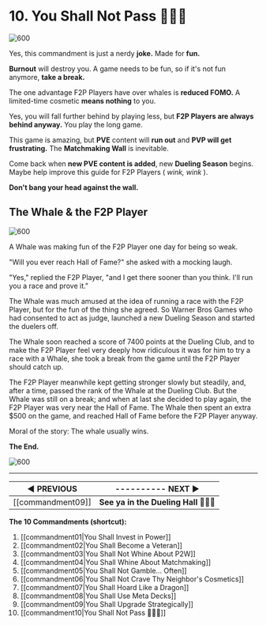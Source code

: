 # 10. You Shall Not Pass 🧙🏻‍♂️

![600](https://i.imgur.com/mG01rSJ.png)

Yes, this commandment is just a nerdy **joke.** Made for **fun.**

**Burnout** will destroy you. A game needs to be fun, so if it's not fun anymore, **take a break.**

The one advantage F2P Players have over whales is **reduced FOMO.** A limited-time cosmetic **means nothing** to you.

Yes, you will fall further behind by playing less, but **F2P Players are always behind anyway.** You play the long game.

This game is amazing, but **PVE** content will **run out** and **PVP will get frustrating.** The **Matchmaking Wall** is inevitable.

Come back when **new PVE content is added**, new **Dueling Season** begins. Maybe help improve this guide for F2P Players ( *wink, wink* ).

**Don't bang your head against the wall.**

## The Whale & the F2P Player

![600](https://i.imgur.com/hqZTq9e.jpg)

A Whale was making fun of the F2P Player one day for being so weak.

"Will you ever reach Hall of Fame?" she asked with a mocking laugh.

"Yes," replied the F2P Player, "and I get there sooner than you think. I'll run you a race and prove it."

The Whale was much amused at the idea of running a race with the F2P Player, but for the fun of the thing she agreed. So Warner Bros Games who had consented to act as judge, launched a new Dueling Season and started the duelers off.

The Whale soon reached a score of 7400 points at the Dueling Club, and to make the F2P Player feel very deeply how ridiculous it was for him to try a race with a Whale, she took a break from the game until the F2P Player should catch up.

The F2P Player meanwhile kept getting stronger slowly but steadily, and, after a time, passed the rank of the Whale at the Dueling Club. But the Whale was still on a break; and when at last she decided to play again, the F2P Player was very near the Hall of Fame. The Whale then spent an extra $500 on the game, and reached Hall of Fame before the F2P Player anyway.

Moral of the story: The whale usually wins.

**The End.**

![600](https://i.imgur.com/6SGhbU1.jpg)

---
| **◀ PREVIOUS**    | ---------- **NEXT ▶** |
| ------------- | ------------- |
| [[commandment09]] | **See ya in the Dueling Hall** 🧙🏻‍♂️ |

**The 10 Commandments (shortcut):** 

1. [[commandment01|You Shall Invest in Power]]
2. [[commandment02|You Shall Become a Veteran]]
3. [[commandment03|You Shall Not Whine About P2W]]
4. [[commandment04|You Shall Whine About Matchmaking]]
5. [[commandment05|You Shall Not Gamble... Often]]
6. [[commandment06|You Shall Not Crave Thy Neighbor's Cosmetics]]
7. [[commandment07|You Shall Hoard Like a Dragon]]
8. [[commandment08|You Shall Use Meta Decks]]
9. [[commandment09|You Shall Upgrade Strategically]]
10. [[commandment10|You Shall Not Pass 🧙🏻‍♂️]]